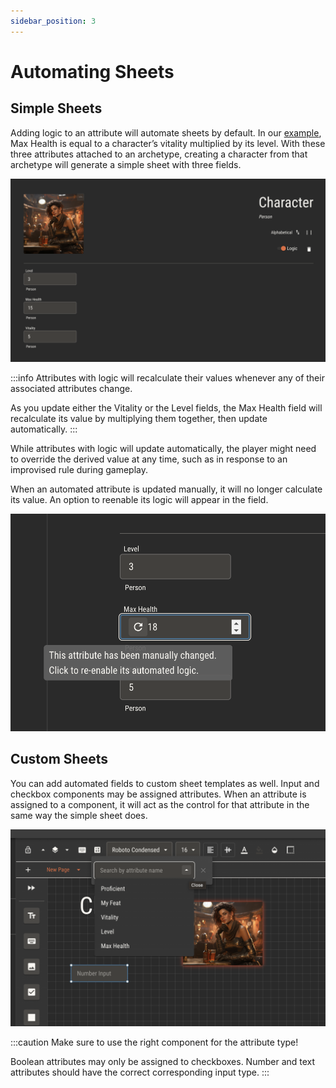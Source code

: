 ```yaml
---
sidebar_position: 3
---
```


# Automating Sheets

## Simple Sheets

Adding logic to an attribute will automate sheets by default. In our [example](./logic.md), Max Health is equal to a character’s vitality multiplied by its level. With these three attributes attached to an archetype, creating a character from that archetype will generate a simple sheet with three fields.

![img](./img/simple-character.png)

:::info
Attributes with logic will recalculate their values whenever any of their associated attributes change.

As you update either the Vitality or the Level fields, the Max Health field will recalculate its value by multiplying them together, then update automatically.
:::

While attributes with logic will update automatically, the player might need to override the derived value at any time, such as in response to an improvised rule during gameplay.

When an automated attribute is updated manually, it will no longer calculate its value. An option to reenable its logic will appear in the field.

![img](./img/reenable.png)

## Custom Sheets

You can add automated fields to custom sheet templates as well. Input and checkbox components may be assigned attributes. When an attribute is assigned to a component, it will act as the control for that attribute in the same way the simple sheet does.

![img](./img/controls.png)

:::caution
Make sure to use the right component for the attribute type!

Boolean attributes may only be assigned to checkboxes. Number and text attributes should have the correct corresponding input type.
:::
